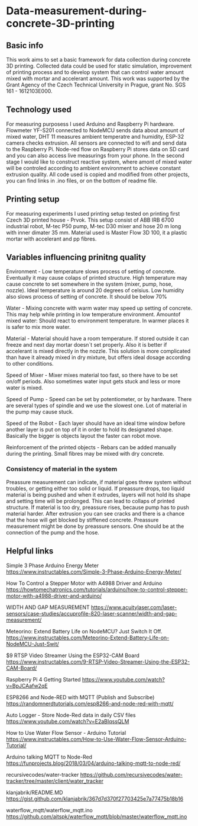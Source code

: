 # Data-measurement-during-concrete-3D-printing
## Basic info
This work aims to set a basic framework for data collection during concrete 3D printing. Collected data could be used for static simulation, improvement of printing process and to develop system that can control water amount mixed with mortar and accelerant amount. This work was supported by the Grant Agency of the Czech Technical University in Prague, grant No. SGS 161 - 1612103E000.
## Technology used
For measuring purposess I used Arduino and Raspberry Pi hardware. Flowmeter YF-S201 connected to NodeMCU sends data about amount of mixed water, DHT 11 measures ambient temperatre and humidity, ESP-32 camera checks extrusion. All sensors are connected to wifi and send data to the Raspberry Pi. Node-red flow on Raspberry Pi stores data on SD card and you can also access live measurings from your phone. In the second stage I would like to construct reactive system, where amont of mixed water will be controled according to ambient environment to achieve constant extrusion quality. All code used is copied and modified from other projects, you can find links in .ino files, or on the bottom of readme file.
## Printing setup
For measuring experiments I used printing setup tested on printing first Czech 3D printed house - Prvok. This setup consist of ABB IRB 6700 industrial robot, M-tec P50 pump, M-tec D30 mixer and hose 20 m long with inner dimater 35 mm. Material used is Master Flow 3D 100, it a plastic mortar with accelerant and pp fibres.

## Variables influencing prinitng quality
Environment - Low temperature slows process of setting of concrete. Eventually it may cause colaps of printed structure. High temperature may cause concrete to set somewhere in the system (mixer, pump, hose, nozzle). Ideal temperature is around 20 degrees of celsius. Low humidity also slows process of setting of concrete. It should be below 70%

Water - Mixing concrete with warm water may speed up setting of concrete. This may help while printing in low temperature environment.
Amountof mixed water: Should react to environment temperature. In warmer places it is safer to mix more water.

Material - Material should have a room temperature. If stored outside it can freeze and next day mortar doesn´t set properly. Also it is better if accelerant is mixed directly in the nozzle. This solution is more complicated than have it already mixed in dry mixture, but offers ideal dosage according to other conditions.

Speed of Mixer - Mixer mixes material too fast, so there have to be set on/off periods. Also sometimes water input gets stuck and less or more water is mixed.

Speed of Pump - Speed can be set by potentiometer, or by hardware. There are several types of spindle and we use the slowest one. Lot of material in the pump may cause stuck.

Speed of the Robot - Each layer should have an ideal time window before another layer is put on top of it in order to hold its designated shape. Basically the bigger is objects layout the faster can robot move.

Reinforcement of the printed objects - Rebars can be added manually during the printing. Small fibres may be mixed with dry concrete.




### Consistency of material in the system
Preassure measurement can indicate, if material goes threw system without troubles, or getting either too solid or liquid. If preassure drops, too liquid material is being pushed and when it extrudes, layers will not hold its shape and setting time will be prolonged. This can lead to collaps of printed structure. If material is too dry, preassure rises, because pump has to push material harder. After extrusion you can see cracks and there is a chance that the hose will get blocked by stiffened concrete. Preassure measurement might be done by preassure sensors. One should be at the connection of the pump and the hose.




## Helpful links
Simple 3 Phase Arduino Energy Meter
https://www.instructables.com/Simple-3-Phase-Arduino-Energy-Meter/

How To Control a Stepper Motor with A4988 Driver and Arduino
https://howtomechatronics.com/tutorials/arduino/how-to-control-stepper-motor-with-a4988-driver-and-arduino/

WIDTH AND GAP MEASUREMENT
https://www.acuitylaser.com/laser-sensors/case-studies/accuprofile-820-laser-scanner/width-and-gap-measurement/

Meteorino: Extend Battery Life on NodeMCU? Just Switch It Off.
https://www.instructables.com/Meteorino-Extend-Battery-Life-on-NodeMCU-Just-Swit/

$9 RTSP Video Streamer Using the ESP32-CAM Board
https://www.instructables.com/9-RTSP-Video-Streamer-Using-the-ESP32-CAM-Board/

Raspberry Pi 4 Getting Started
https://www.youtube.com/watch?v=BpJCAafw2qE

ESP8266 and Node-RED with MQTT (Publish and Subscribe)
https://randomnerdtutorials.com/esp8266-and-node-red-with-mqtt/

Auto Logger - Store Node-Red data in daily CSV files
https://www.youtube.com/watch?v=E2aBIqssQLM

How to Use Water Flow Sensor - Arduino Tutorial
https://www.instructables.com/How-to-Use-Water-Flow-Sensor-Arduino-Tutorial/

Arduino talking MQTT to Node-Red
https://funprojects.blog/2018/03/04/arduino-talking-mqtt-to-node-red/

recursivecodes/water-tracker
https://github.com/recursivecodes/water-tracker/tree/master/client/water_tracker

klanjabrik/README.MD
https://gist.github.com/klanjabrik/367d7d370f27703425e7a77475b18b16

waterflow_mqtt/waterflow_mqtt.ino
https://github.com/aitspk/waterflow_mqtt/blob/master/waterflow_mqtt.ino
